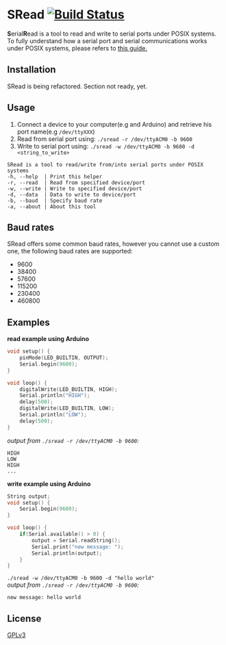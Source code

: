 # SRead [![Build Status](https://travis-ci.com/ice-bit/SRead.svg?branch=master)](https://travis-ci.com/ice-bit/SRead)

**S**erial**R**ead is a tool to read and write to serial ports under POSIX systems.  
To fully understand how a serial port and serial communications works under POSIX systems, please refers to [this guide.](https://www.cmrr.umn.edu/~strupp/serial.html)

## Installation
SRead is being refactored. Section not ready, yet.

## Usage
1. Connect a device to your computer(e.g and Arduino) and retrieve his port name(e.g `/dev/ttyXXX`)  
2. Read from serial port using: `./sread -r /dev/ttyACM0 -b 9600`  
3. Write to serial port using: `./sread -w /dev/ttyACM0 -b 9600 -d <string_to_write>`  

```
SRead is a tool to read/write from/into serial ports under POSIX systems
-h, --help  | Print this helper
-r, --read  | Read from specified device/port
-w, --write | Write to specified device/port
-d, --data  | Data to write to device/port
-b, --baud  | Specify baud rate
-a, --about | About this tool
```
## Baud rates
SRead offers some common baud rates, however you cannot use a custom one, the following baud rates are supported:  
- 9600  
- 38400  
- 57600  
- 115200  
- 230400  
- 460800  

## Examples
**read example using Arduino**  
```c++
void setup() {
    pinMode(LED_BUILTIN, OUTPUT);
    Serial.begin(9600);
}

void loop() {
    digitalWrite(LED_BUILTIN, HIGH);
    Serial.println("HIGH");
    delay(500);
    digitalWrite(LED_BUILTIN, LOW);
    Serial.println("LOW");
    delay(500);
}
```
_output from `./sread -r /dev/ttyACM0 -b 9600`:_
```
HIGH
LOW
HIGH
...
```

**write example using Arduino**
```c++
String output;
void setup() {
    Serial.begin(9600);
}

void loop() {
    if(Serial.available() > 0) {
        output = Serial.readString();
        Serial.print("new message: ");
        Serial.println(output);
    }
}
```

`./sread -w /dev/ttyACM0 -b 9600 -d "hello world"`  
_output from `./sread -r /dev/ttyACM0 -b 9600`:_  
```
new message: hello world
```

## License
[GPLv3](https://choosealicense.com/licenses/gpl-3.0/)
